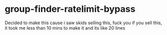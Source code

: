 # group-finder-ratelimit-bypass

Decided to make this cause i saw skids selling this, fuck you if you sell this, it took me less than 10 mins to make it and its like 20 lines
